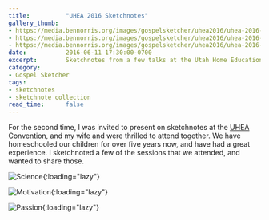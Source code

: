 ```yaml
---
title:          "UHEA 2016 Sketchnotes"
gallery_thumb: 
- https://media.bennorris.org/images/gospelsketcher/uhea2016/uhea-2016-sketchnotes-science.jpg
- https://media.bennorris.org/images/gospelsketcher/uhea2016/uhea-2016-sketchnotes-motivation.jpg
- https://media.bennorris.org/images/gospelsketcher/uhea2016/uhea-2016-sketchnotes-passion.jpg
date:           2016-06-11 17:30:00-0700
excerpt:        Sketchnotes from a few talks at the Utah Home Education Association convention.
category:
- Gospel Sketcher
tags:
- sketchnotes
- sketchnote collection
read_time:      false
---
```


For the second time, I was invited to present on sketchnotes at the [UHEA Convention](http://www.uhea.org/2016-uhea-convention/), and my wife and were thrilled to attend together. We have homeschooled our children for over five years now, and have had a great experience. I sketchnoted a few of the sessions that we attended, and wanted to share those.

![Science](https://media.bennorris.org/images/gospelsketcher/uhea2016/uhea-2016-sketchnotes-science.jpg){:loading="lazy"}

![Motivation](https://media.bennorris.org/images/gospelsketcher/uhea2016/uhea-2016-sketchnotes-motivation.jpg){:loading="lazy"}

![Passion](https://media.bennorris.org/images/gospelsketcher/uhea2016/uhea-2016-sketchnotes-passion.jpg){:loading="lazy"}
